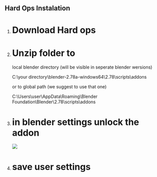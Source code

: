 ## Hard Ops Instalation


1. # Download Hard ops
2. # Unzip folder to 

	local blender directory (will be visible in seperate blender wersions)

	C:\your directory\blender-2.78a-windows64\2.78\scripts\addons

	or to global path (we suggest to use that one)

	C:\Users\user\AppData\Roaming\Blender Foundation\Blender\2.78\scripts\addons
3. # in blender settings unlock the addon

	![](/master/docs/Hops/instalation/img/install.png)
4. # save user settings